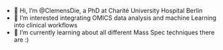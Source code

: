 - 👋 Hi, I’m @ClemensDie, a PhD at Charité University Hospital Berlin
- 👀 I’m interested integrating OMICS data analysis and machine Learning into clinical workflows
- 🌱 I’m currently learning about all different Mass Spec techniques there are :)

<!---
ClemensDie/ClemensDie is a ✨ special ✨ repository because its `README.md` (this file) appears on your GitHub profile.
You can click the Preview link to take a look at your changes.
--->
